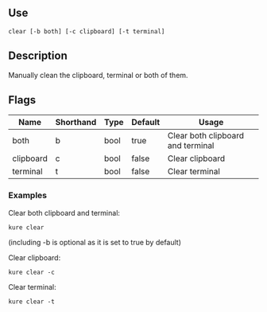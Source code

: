 ## Use

`clear [-b both] [-c clipboard] [-t terminal]`

## Description

Manually clean the clipboard, terminal or both of them.

## Flags 
|  Name     |  Shorthand    |     Type      |    Default    |            Usage                  |
|-----------|---------------|---------------|---------------|-----------------------------------|
| both      | b             | bool          | true          | Clear both clipboard and terminal |
| clipboard | c             | bool          | false         | Clear clipboard                   |
| terminal  | t             | bool          | false         | Clear terminal                    |

### Examples

Clear both clipboard and terminal:
```
kure clear
```
(including -b is optional as it is set to true by default)

Clear clipboard:
```
kure clear -c
```

Clear terminal:
```
kure clear -t
```
